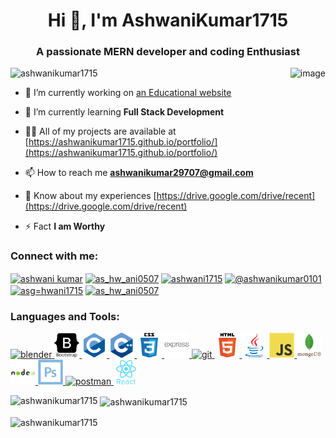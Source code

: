 <h1 align="center">Hi 👋, I'm AshwaniKumar1715</h1>
<h3 align="center">A passionate MERN developer and coding Enthusiast</h3>
<img align="right" width"400px" alt="image" src="https://source.unsplash.com/random/?technology,computer">
<p align="left"> <img src="https://komarev.com/ghpvc/?username=ashwanikumar1715&label=Profile%20views&color=0e75b6&style=flat" alt="ashwanikumar1715" /> </p>

- 🔭 I’m currently working on [an Educational website](https://techi-support-it1o.onrender.com)

- 🌱 I’m currently learning **Full Stack Development**

- 👨‍💻 All of my projects are available at [https://ashwanikumar1715.github.io/portfolio/](https://ashwanikumar1715.github.io/portfolio/)

- 📫 How to reach me **ashwanikumar29707@gmail.com**

- 📄 Know about my experiences [https://drive.google.com/drive/recent](https://drive.google.com/drive/recent)

- ⚡ Fact **I am Worthy**

<h3 align="left">Connect with me:</h3>
<p align="left">
<a href="https://linkedin.com/in/ashwani kumar" target="blank"><img align="center" src="https://raw.githubusercontent.com/rahuldkjain/github-profile-readme-generator/master/src/images/icons/Social/linked-in-alt.svg" alt="ashwani kumar" height="30" width="40" /></a>
<a href="https://instagram.com/as_hw_ani0507" target="blank"><img align="center" src="https://raw.githubusercontent.com/rahuldkjain/github-profile-readme-generator/master/src/images/icons/Social/instagram.svg" alt="as_hw_ani0507" height="30" width="40" /></a>
<a href="https://www.codechef.com/users/ashwani1715" target="blank"><img align="center" src="https://cdn.jsdelivr.net/npm/simple-icons@3.1.0/icons/codechef.svg" alt="ashwani1715" height="30" width="40" /></a>
<a href="https://www.hackerrank.com/@ashwanikumar0101" target="blank"><img align="center" src="https://raw.githubusercontent.com/rahuldkjain/github-profile-readme-generator/master/src/images/icons/Social/hackerrank.svg" alt="@ashwanikumar0101" height="30" width="40" /></a>
<a href="https://www.leetcode.com/asg=hwani1715" target="blank"><img align="center" src="https://raw.githubusercontent.com/rahuldkjain/github-profile-readme-generator/master/src/images/icons/Social/leet-code.svg" alt="asg=hwani1715" height="30" width="40" /></a>
<a href="https://auth.geeksforgeeks.org/user/as_hw_ani0507" target="blank"><img align="center" src="https://raw.githubusercontent.com/rahuldkjain/github-profile-readme-generator/master/src/images/icons/Social/geeks-for-geeks.svg" alt="as_hw_ani0507" height="30" width="40" /></a>
</p>

<h3 align="left">Languages and Tools:</h3>
<p align="left"> <a href="https://www.blender.org/" target="_blank" rel="noreferrer"> <img src="https://download.blender.org/branding/community/blender_community_badge_white.svg" alt="blender" width="40" height="40"/> </a> <a href="https://getbootstrap.com" target="_blank" rel="noreferrer"> <img src="https://raw.githubusercontent.com/devicons/devicon/master/icons/bootstrap/bootstrap-plain-wordmark.svg" alt="bootstrap" width="40" height="40"/> </a> <a href="https://www.cprogramming.com/" target="_blank" rel="noreferrer"> <img src="https://raw.githubusercontent.com/devicons/devicon/master/icons/c/c-original.svg" alt="c" width="40" height="40"/> </a> <a href="https://www.w3schools.com/cpp/" target="_blank" rel="noreferrer"> <img src="https://raw.githubusercontent.com/devicons/devicon/master/icons/cplusplus/cplusplus-original.svg" alt="cplusplus" width="40" height="40"/> </a> <a href="https://www.w3schools.com/css/" target="_blank" rel="noreferrer"> <img src="https://raw.githubusercontent.com/devicons/devicon/master/icons/css3/css3-original-wordmark.svg" alt="css3" width="40" height="40"/> </a> <a href="https://expressjs.com" target="_blank" rel="noreferrer"> <img src="https://raw.githubusercontent.com/devicons/devicon/master/icons/express/express-original-wordmark.svg" alt="express" width="40" height="40"/> </a> <a href="https://git-scm.com/" target="_blank" rel="noreferrer"> <img src="https://www.vectorlogo.zone/logos/git-scm/git-scm-icon.svg" alt="git" width="40" height="40"/> </a> <a href="https://www.w3.org/html/" target="_blank" rel="noreferrer"> <img src="https://raw.githubusercontent.com/devicons/devicon/master/icons/html5/html5-original-wordmark.svg" alt="html5" width="40" height="40"/> </a> <a href="https://www.java.com" target="_blank" rel="noreferrer"> <img src="https://raw.githubusercontent.com/devicons/devicon/master/icons/java/java-original.svg" alt="java" width="40" height="40"/> </a> <a href="https://developer.mozilla.org/en-US/docs/Web/JavaScript" target="_blank" rel="noreferrer"> <img src="https://raw.githubusercontent.com/devicons/devicon/master/icons/javascript/javascript-original.svg" alt="javascript" width="40" height="40"/> </a> <a href="https://www.mongodb.com/" target="_blank" rel="noreferrer"> <img src="https://raw.githubusercontent.com/devicons/devicon/master/icons/mongodb/mongodb-original-wordmark.svg" alt="mongodb" width="40" height="40"/> </a> <a href="https://nodejs.org" target="_blank" rel="noreferrer"> <img src="https://raw.githubusercontent.com/devicons/devicon/master/icons/nodejs/nodejs-original-wordmark.svg" alt="nodejs" width="40" height="40"/> </a> <a href="https://www.photoshop.com/en" target="_blank" rel="noreferrer"> <img src="https://raw.githubusercontent.com/devicons/devicon/master/icons/photoshop/photoshop-line.svg" alt="photoshop" width="40" height="40"/> </a> <a href="https://postman.com" target="_blank" rel="noreferrer"> <img src="https://www.vectorlogo.zone/logos/getpostman/getpostman-icon.svg" alt="postman" width="40" height="40"/> </a> <a href="https://reactjs.org/" target="_blank" rel="noreferrer"> <img src="https://raw.githubusercontent.com/devicons/devicon/master/icons/react/react-original-wordmark.svg" alt="react" width="40" height="40"/> </a> </p>

<p><img align="left" src="https://github-readme-stats.vercel.app/api/top-langs?username=ashwanikumar1715&show_icons=true&locale=en&layout=compact" alt="ashwanikumar1715" /></p>

<p>&nbsp;<img align="center" src="https://github-readme-stats.vercel.app/api?username=ashwanikumar1715&show_icons=true&locale=en" alt="ashwanikumar1715" /></p>

<p><img align="center" src="https://github-readme-streak-stats.herokuapp.com/?user=ashwanikumar1715&" alt="ashwanikumar1715" /></p>
